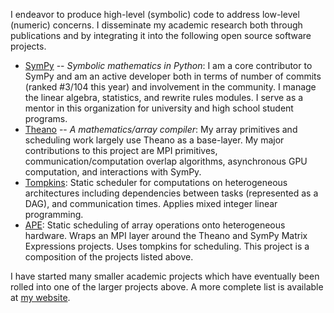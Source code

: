 
I endeavor to produce high-level (symbolic) code to address low-level (numeric) concerns. I disseminate my academic research both through publications and by integrating it into the following open source software projects. 

-   [SymPy](http://sympy.org) -- *Symbolic mathematics in Python*: I am a core contributor to SymPy and am an active developer both in terms of number of commits (ranked #3/104 this year) and involvement in the community. I manage the linear algebra, statistics, and rewrite rules modules. I serve as a mentor in this organization for university and high school student programs.
-   [Theano](http://deeplearning.net/software/theano/) -- *A mathematics/array compiler*: My array primitives and scheduling work largely use Theano as a base-layer. My major contributions to this project are MPI primitives, communication/computation overlap algorithms, asynchronous GPU computation, and interactions with SymPy.
-   [Tompkins](http://github.com/mrocklin/tompkins): Static scheduler for computations on heterogeneous architectures including dependencies between tasks (represented as a DAG), and communication times. Applies mixed integer linear programming.
-   [APE](http://github.com/mrocklin/ape): Static scheduling of array operations onto heterogeneous hardware. Wraps an MPI layer around the Theano and SymPy Matrix Expressions projects. Uses tompkins for scheduling. This project is a composition of the projects listed above.

I have started many smaller academic projects which have eventually been rolled into one of the larger projects above. A more complete list is available at [my website](http://matthewrocklin.com/code.html). 
